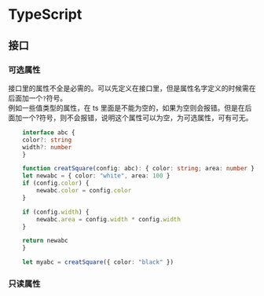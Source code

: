 # TypeScript

## 接口

### 可选属性

接口里的属性不全是必需的。可以先定义在接口里，但是属性名字定义的时候需在后面加一个`?`符号。  
例如一些值类型的属性，在 ts 里面是不能为空的，如果为空则会报错。但是在后面加一个?符号，则不会报错，说明这个属性可以为空，为可选属性，可有可无。
```ts
    interface abc {
    color?: string
    width?: number
    }

    function creatSquare(config: abc): { color: string; area: number } {
    let newabc = { color: "white", area: 100 }
    if (config.color) {
        newabc.color = config.color
    }

    if (config.width) {
        newabc.area = config.width * config.width
    }

    return newabc
    }

    let myabc = creatSquare({ color: "black" })
```

### 只读属性